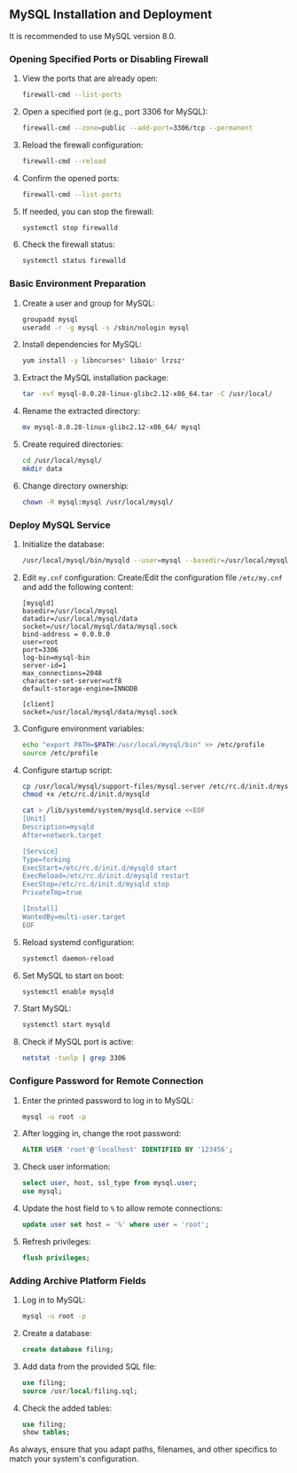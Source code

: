 ## MySQL Installation and Deployment

It is recommended to use MySQL version 8.0.

### Opening Specified Ports or Disabling Firewall

1. View the ports that are already open:
   ```bash
   firewall-cmd --list-ports
   ```

2. Open a specified port (e.g., port 3306 for MySQL):
   ```bash
   firewall-cmd --zone=public --add-port=3306/tcp --permanent
   ```

3. Reload the firewall configuration:
   ```bash
   firewall-cmd --reload
   ```

4. Confirm the opened ports:
   ```bash
   firewall-cmd --list-ports
   ```

5. If needed, you can stop the firewall:
   ```bash
   systemctl stop firewalld
   ```

6. Check the firewall status:
   ```bash
   systemctl status firewalld
   ```

### Basic Environment Preparation

1. Create a user and group for MySQL:
   ```bash
   groupadd mysql
   useradd -r -g mysql -s /sbin/nologin mysql
   ```

2. Install dependencies for MySQL:
   ```bash
   yum install -y libncurses* libaio* lrzsz*
   ```

3. Extract the MySQL installation package:
   ```bash
   tar -xvf mysql-8.0.28-linux-glibc2.12-x86_64.tar -C /usr/local/
   ```

4. Rename the extracted directory:
   ```bash
   mv mysql-8.0.28-linux-glibc2.12-x86_64/ mysql
   ```

5. Create required directories:
   ```bash
   cd /usr/local/mysql/
   mkdir data
   ```

6. Change directory ownership:
   ```bash
   chown -R mysql:mysql /usr/local/mysql/
   ```

### Deploy MySQL Service

1. Initialize the database:
   ```bash
   /usr/local/mysql/bin/mysqld --user=mysql --basedir=/usr/local/mysql/ --datadir=/usr/local/mysql/data/ --initialize
   ```

2. Edit `my.cnf` configuration:
   Create/Edit the configuration file `/etc/my.cnf` and add the following content:
   ```
   [mysqld]
   basedir=/usr/local/mysql
   datadir=/usr/local/mysql/data
   socket=/usr/local/mysql/data/mysql.sock
   bind-address = 0.0.0.0
   user=root
   port=3306
   log-bin=mysql-bin
   server-id=1
   max_connections=2048
   character-set-server=utf8
   default-storage-engine=INNODB

   [client]
   socket=/usr/local/mysql/data/mysql.sock
   ```

3. Configure environment variables:
   ```bash
   echo "export PATH=$PATH:/usr/local/mysql/bin" >> /etc/profile
   source /etc/profile
   ```

4. Configure startup script:
   ```bash
   cp /usr/local/mysql/support-files/mysql.server /etc/rc.d/init.d/mysqld
   chmod +x /etc/rc.d/init.d/mysqld

   cat > /lib/systemd/system/mysqld.service <<EOF
   [Unit]
   Description=mysqld
   After=network.target

   [Service]
   Type=forking
   ExecStart=/etc/rc.d/init.d/mysqld start
   ExecReload=/etc/rc.d/init.d/mysqld restart
   ExecStop=/etc/rc.d/init.d/mysqld stop
   PrivateTmp=true

   [Install]
   WantedBy=multi-user.target
   EOF
   ```

5. Reload systemd configuration:
   ```bash
   systemctl daemon-reload
   ```

6. Set MySQL to start on boot:
   ```bash
   systemctl enable mysqld
   ```

7. Start MySQL:
   ```bash
   systemctl start mysqld
   ```

8. Check if MySQL port is active:
   ```bash
   netstat -tunlp | grep 3306
   ```

### Configure Password for Remote Connection

1. Enter the printed password to log in to MySQL:
   ```bash
   mysql -u root -p
   ```

2. After logging in, change the root password:
   ```sql
   ALTER USER 'root'@'localhost' IDENTIFIED BY '123456';
   ```

3. Check user information:
   ```sql
   select user, host, ssl_type from mysql.user;
   use mysql;
   ```

4. Update the host field to `%` to allow remote connections:
   ```sql
   update user set host = '%' where user = 'root';
   ```

5. Refresh privileges:
   ```sql
   flush privileges;
   ```

### Adding Archive Platform Fields

1. Log in to MySQL:
   ```bash
   mysql -u root -p
   ```

2. Create a database:
   ```sql
   create database filing;
   ```

3. Add data from the provided SQL file:
   ```sql
   use filing;
   source /usr/local/filing.sql;
   ```

4. Check the added tables:
   ```sql
   use filing;
   show tables;
   ```

As always, ensure that you adapt paths, filenames, and other specifics to match your system's configuration.